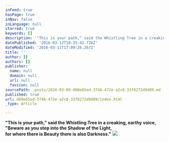 ```yaml
---
inFeed: true
hasPage: true
inNav: false
inLanguage: null
starred: true
keywords: []
description: '"This is your path," said the Whistling Tree in a creaking, earthy voice, "Beware as you step into the Shadow of the Light, for where there is Beauty there is also Darkness."'
datePublished: '2016-03-12T18:35:42.726Z'
dateModified: '2016-03-11T17:09:26.267Z'
title: ''
author: []
authors: []
publisher:
  name: null
  domain: null
  url: null
  favicon: null
sourcePath: _posts/2016-03-08-d60e65ed-3746-472e-a2c8-33f8272d9d89.md
published: true
url: d60e65ed-3746-472e-a2c8-33f8272d9d89/index.html
_type: Article

---
```

**"This is your path," said the Whistling Tree in a creaking, earthy voice, "Beware as you step into the Shadow of the Light,   
for where there is Beauty there is also Darkness."**
![](https://the-grid-user-content.s3-us-west-2.amazonaws.com/5f03ffb6-a5e2-469e-bcd8-530087fa5058.jpg)